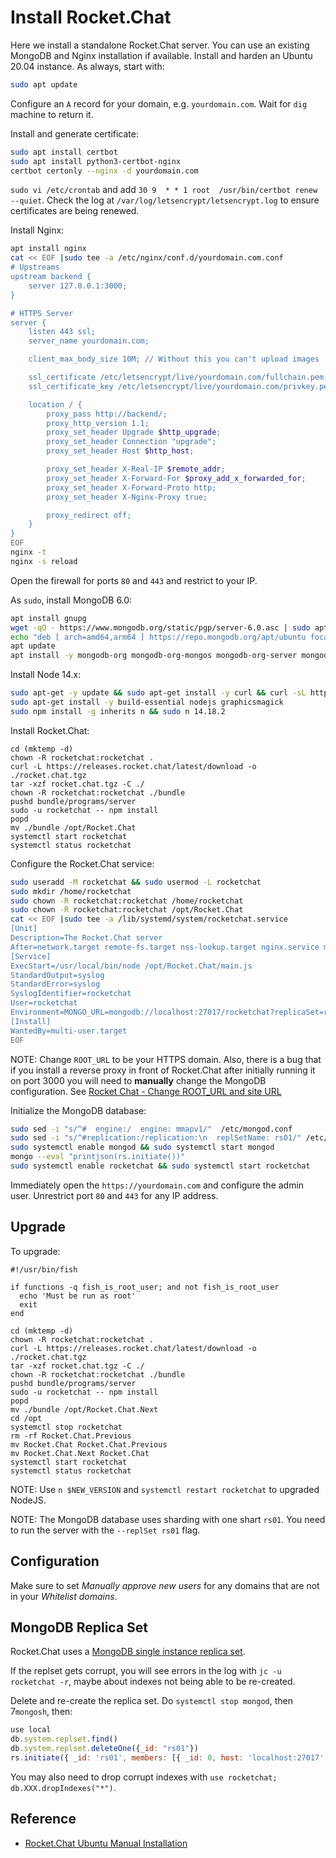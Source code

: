# Install Rocket.Chat

Here we install a standalone Rocket.Chat server.  You can use an existing MongoDB and Nginx installation if available.  Install and harden an Ubuntu 20.04 instance. As always, start with:

```sh
sudo apt update
```

Configure an `A` record for your domain, e.g. `yourdomain.com`.  Wait for `dig` machine to return it.

Install and generate certificate:

```sh
sudo apt install certbot
sudo apt install python3-certbot-nginx
certbot certonly --nginx -d yourdomain.com
```

`sudo vi /etc/crontab` and add `30 9  * * 1 root  /usr/bin/certbot renew --quiet`.  Check the log at `/var/log/letsencrypt/letsencrypt.log` to ensure certificates are being renewed.

Install Nginx:

```sh
apt install nginx
cat << EOF |sudo tee -a /etc/nginx/conf.d/yourdomain.com.conf
# Upstreams
upstream backend {
    server 127.0.0.1:3000;
}

# HTTPS Server
server {
    listen 443 ssl;
    server_name yourdomain.com;

    client_max_body_size 10M; // Without this you can't upload images

    ssl_certificate /etc/letsencrypt/live/yourdomain.com/fullchain.pem;
    ssl_certificate_key /etc/letsencrypt/live/yourdomain.com/privkey.pem;

    location / {
        proxy_pass http://backend/;
        proxy_http_version 1.1;
        proxy_set_header Upgrade $http_upgrade;
        proxy_set_header Connection "upgrade";
        proxy_set_header Host $http_host;

        proxy_set_header X-Real-IP $remote_addr;
        proxy_set_header X-Forward-For $proxy_add_x_forwarded_for;
        proxy_set_header X-Forward-Proto http;
        proxy_set_header X-Nginx-Proxy true;

        proxy_redirect off;
    }
}
EOF
nginx -t
nginx -s reload
```

Open the firewall for ports `80` and `443` and restrict to your IP.

As `sudo`, install MongoDB 6.0:

```sh
apt install gnupg
wget -qO - https://www.mongodb.org/static/pgp/server-6.0.asc | sudo apt-key add -
echo "deb [ arch=amd64,arm64 ] https://repo.mongodb.org/apt/ubuntu focal/mongodb-org/6.0 multiverse" | sudo tee /etc/apt/sources.list.d/mongodb-org-6.0.list
apt update
apt install -y mongodb-org mongodb-org-mongos mongodb-org-server mongodb-org-shell mongodb-org-tools mongodb-org-database-tools-extra
```

Install Node 14.x:

```sh
sudo apt-get -y update && sudo apt-get install -y curl && curl -sL https://deb.nodesource.com/setup_14.x | sudo bash -
sudo apt-get install -y build-essential nodejs graphicsmagick
sudo npm install -g inherits n && sudo n 14.18.2
```

Install Rocket.Chat:

```fish
cd (mktemp -d)
chown -R rocketchat:rocketchat .
curl -L https://releases.rocket.chat/latest/download -o ./rocket.chat.tgz
tar -xzf rocket.chat.tgz -C ./
chown -R rocketchat:rocketchat ./bundle
pushd bundle/programs/server
sudo -u rocketchat -- npm install
popd
mv ./bundle /opt/Rocket.Chat
systemctl start rocketchat
systemctl status rocketchat
```

Configure the Rocket.Chat service:

```sh
sudo useradd -M rocketchat && sudo usermod -L rocketchat
sudo mkdir /home/rocketchat
sudo chown -R rocketchat:rocketchat /home/rocketchat
sudo chown -R rocketchat:rocketchat /opt/Rocket.Chat
cat << EOF |sudo tee -a /lib/systemd/system/rocketchat.service
[Unit]
Description=The Rocket.Chat server
After=network.target remote-fs.target nss-lookup.target nginx.service mongod.service
[Service]
ExecStart=/usr/local/bin/node /opt/Rocket.Chat/main.js
StandardOutput=syslog
StandardError=syslog
SyslogIdentifier=rocketchat
User=rocketchat
Environment=MONGO_URL=mongodb://localhost:27017/rocketchat?replicaSet=rs01 MONGO_OPLOG_URL=mongodb://localhost:27017/local?replicaSet=rs01 ROOT_URL=https://yourdomain.com PORT=3000
[Install]
WantedBy=multi-user.target
EOF
```

NOTE: Change `ROOT_URL` to be your HTTPS domain. Also, there is a bug that if you install a reverse proxy in front of Rocket.Chat after initially running it on port 3000 you will need to **manually** change the MongoDB configuration.  See [Rocket Chat - Change ROOT_URL and site URL](https://www.ryadel.com/en/rocket-chat-change-root_url-site-url-rocketchat/)

Initialize the MongoDB database:

```sh
sudo sed -i "s/^#  engine:/  engine: mmapv1/"  /etc/mongod.conf
sudo sed -i "s/^#replication:/replication:\n  replSetName: rs01/" /etc/mongod.conf
sudo systemctl enable mongod && sudo systemctl start mongod
mongo --eval "printjson(rs.initiate())"
sudo systemctl enable rocketchat && sudo systemctl start rocketchat
```

Immediately open the `https://yourdomain.com` and configure the admin user.  Unrestrict port `80` and `443` for any IP address.

## Upgrade

To upgrade:

```fish
#!/usr/bin/fish

if functions -q fish_is_root_user; and not fish_is_root_user
  echo 'Must be run as root'
  exit
end

cd (mktemp -d)
chown -R rocketchat:rocketchat .
curl -L https://releases.rocket.chat/latest/download -o ./rocket.chat.tgz
tar -xzf rocket.chat.tgz -C ./
chown -R rocketchat:rocketchat ./bundle
pushd bundle/programs/server
sudo -u rocketchat -- npm install
popd
mv ./bundle /opt/Rocket.Chat.Next
cd /opt
systemctl stop rocketchat
rm -rf Rocket.Chat.Previous
mv Rocket.Chat Rocket.Chat.Previous
mv Rocket.Chat.Next Rocket.Chat
systemctl start rocketchat
systemctl status rocketchat
```

NOTE: Use `n $NEW_VERSION` and `systemctl restart rocketchat` to upgraded NodeJS.

NOTE: The MongoDB database uses sharding with one shart `rs01`.  You need to run the server with the `--replSet rs01` flag.

## Configuration

Make sure to set _Manually approve new users_ for any domains that are not in your _Whitelist domains_.

## MongoDB Replica Set

Rocket.Chat uses a [MongoDB single instance replica set](https://docs.rocket.chat/deploy/rocket.chat-environment-configuration/mongodb-configuration/mongo-replicas).

If the replset gets corrupt, you will see errors in the log with `jc -u rocketchat -r`, maybe about indexes not being able to be re-created.

Delete and re-create the replica set.  Do `systemctl stop mongod`, then 7`mongosh`, then:

```js
use local
db.system.replset.find()
db.system.replset.deleteOne({_id: "rs01"})
rs.initiate({ _id: 'rs01', members: [{ _id: 0, host: 'localhost:27017' }] })
```

You may also need to drop corrupt indexes with `use rocketchat; db.XXX.dropIndexes("*")`.

## Reference

- [Rocket.Chat Ubuntu Manual Installation](https://docs.rocket.chat/installation/manual-installation/ubuntu)